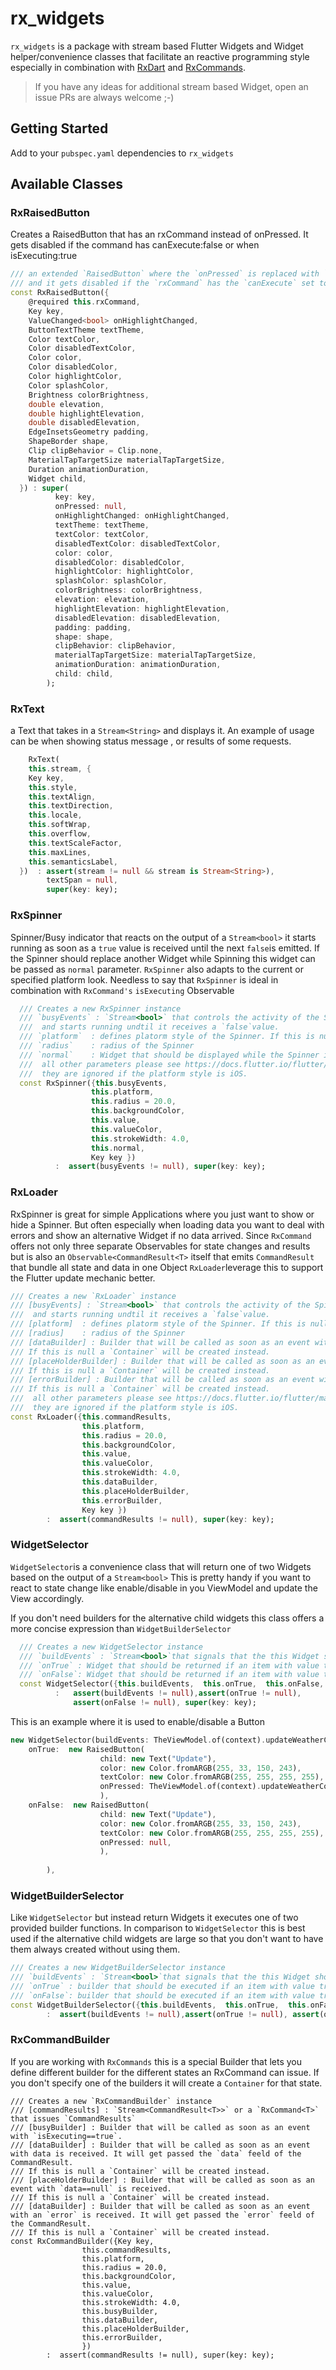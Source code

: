 # rx_widgets

`rx_widgets` is a package with stream based Flutter Widgets and Widget helper/convenience classes that facilitate an reactive programming style especially in combination with [RxDart](https://github.com/ReactiveX/rxdart) and [RxCommands](https://github.com/escamoteur/rx_command).

>If you have any ideas for additional stream based Widget, open an issue
>PRs are always welcome ;-)


## Getting Started

Add to your `pubspec.yaml` dependencies to  `rx_widgets`


## Available Classes

### RxRaisedButton
Creates a RaisedButton that has an rxCommand instead of onPressed. It gets disabled if the command has canExecute:false or when isExecuting:true

```Dart
/// an extended `RaisedButton` where the `onPressed` is replaced with `rxCommand`
/// and it gets disabled if the `rxCommand` has the `canExecute` set to `false` or when it is executing
const RxRaisedButton({
    @required this.rxCommand,
    Key key,
    ValueChanged<bool> onHighlightChanged,
    ButtonTextTheme textTheme,
    Color textColor,
    Color disabledTextColor,
    Color color,
    Color disabledColor,
    Color highlightColor,
    Color splashColor,
    Brightness colorBrightness,
    double elevation,
    double highlightElevation,
    double disabledElevation,
    EdgeInsetsGeometry padding,
    ShapeBorder shape,
    Clip clipBehavior = Clip.none,
    MaterialTapTargetSize materialTapTargetSize,
    Duration animationDuration,
    Widget child,
  }) : super(
          key: key,
          onPressed: null,
          onHighlightChanged: onHighlightChanged,
          textTheme: textTheme,
          textColor: textColor,
          disabledTextColor: disabledTextColor,
          color: color,
          disabledColor: disabledColor,
          highlightColor: highlightColor,
          splashColor: splashColor,
          colorBrightness: colorBrightness,
          elevation: elevation,
          highlightElevation: highlightElevation,
          disabledElevation: disabledElevation,
          padding: padding,
          shape: shape,
          clipBehavior: clipBehavior,
          materialTapTargetSize: materialTapTargetSize,
          animationDuration: animationDuration,
          child: child,
        );
```


### RxText
a Text that takes in a `Stream<String>` and displays it. An example of usage can be when showing status message , or results of some requests. 
```Dart
    RxText(
    this.stream, {
    Key key,
    this.style,
    this.textAlign,
    this.textDirection,
    this.locale,
    this.softWrap,
    this.overflow,
    this.textScaleFactor,
    this.maxLines,
    this.semanticsLabel,
  })  : assert(stream != null && stream is Stream<String>),
        textSpan = null,
        super(key: key);
```
### RxSpinner

Spinner/Busy indicator that reacts on the output of a `Stream<bool>` it starts running as soon as a `true` value is received until the next `false`is emitted. If the Spinner should replace another Widget while Spinning this widget can be passed as `normal` parameter. `RxSpinner` also adapts to the current or specified platform look. Needless to say that `RxSpinner` is ideal in combination with `RxCommand's` `isExecuting` Observable 

```Dart
  /// Creates a new RxSpinner instance
  /// `busyEvents` : `Stream<bool>` that controls the activity of the Spinner. On receiving `true` it replaces the `normal` widget 
  ///  and starts running undtil it receives a `false`value.
  /// `platform`  : defines platorm style of the Spinner. If this is null or not provided the style of the current platform will be used
  /// `radius`    : radius of the Spinner  
  /// `normal`    : Widget that should be displayed while the Spinner is not active. If this is null a `Container` will be created instead.
  ///  all other parameters please see https://docs.flutter.io/flutter/material/CircularProgressIndicator-class.html 
  ///  they are ignored if the platform style is iOS.
  const RxSpinner({this.busyEvents, 
                  this.platform, 
                  this.radius = 20.0,  
                  this.backgroundColor,
                  this.value,
                  this.valueColor,
                  this.strokeWidth: 4.0,
                  this.normal, 
                  Key key }) 
          :  assert(busyEvents != null), super(key: key);
```


### RxLoader

RxSpinner is great for simple Applications where you just want to show or hide a Spinner. But often especially when loading data you want to deal with errors and show an alternative Widget if no data arrived. Since `RxCommand` offers not only three separate Observables for state changes and results but is also an `Observable<CommandResult<T>` itself that emits  `CommandResult` that bundle all state and data in one Object `RxLoader`leverage this to support the Flutter update mechanic better.

```Dart
/// Creates a new `RxLoader` instance
/// [busyEvents] : `Stream<bool>` that controls the activity of the Spinner. On receiving `true` it replaces the `normal` widget 
///  and starts running undtil it receives a `false`value.
/// [platform]  : defines platorm style of the Spinner. If this is null or not provided the style of the current platform will be used
/// [radius]    : radius of the Spinner  
/// [dataBuilder] : Builder that will be called as soon as an event with data is received. It will get passed the `data` feeld of the CommandResult.
/// If this is null a `Container` will be created instead.
/// [placeHolderBuilder] : Builder that will be called as soon as an event with `data==null` is received. 
/// If this is null a `Container` will be created instead.
/// [errorBuilder] : Builder that will be called as soon as an event with an `error` is received. It will get passed the `error` feeld of the CommandResult.
/// If this is null a `Container` will be created instead.
///  all other parameters please see https://docs.flutter.io/flutter/material/CircularProgressIndicator-class.html 
///  they are ignored if the platform style is iOS.
const RxLoader({this.commandResults, 
                this.platform, 
                this.radius = 20.0,  
                this.backgroundColor,
                this.value,
                this.valueColor,
                this.strokeWidth: 4.0,
                this.dataBuilder, 
                this.placeHolderBuilder, 
                this.errorBuilder,
                Key key }) 
        :  assert(commandResults != null), super(key: key);
```




### WidgetSelector
`WidgetSelector`is a convenience class that will return one of two Widgets based on the output of a `Stream<bool>` This is pretty handy if you want to react to state change like enable/disable in you ViewModel and update the View accordingly.

If you don't need builders for the alternative child widgets this class offers a more concise expression than `WidgetBuilderSelector`

```Dart
  /// Creates a new WidgetSelector instance
  /// `buildEvents` : `Stream<bool>`that signals that the this Widget should be updated
  /// `onTrue` : Widget that should be returned if an item with value true is received
  /// `onFalse`: Widget that should be returned if an item with value true is received
  const WidgetSelector({this.buildEvents,  this.onTrue,  this.onFalse, Key key }) 
          :   assert(buildEvents != null),assert(onTrue != null), 
              assert(onFalse != null), super(key: key);
```


This is an example where it is used to enable/disable a Button

```Dart
new WidgetSelector(buildEvents: TheViewModel.of(context).updateWeatherCommand.canExecute, 
    onTrue:  new RaisedButton(                               
                    child: new Text("Update"), 
                    color: new Color.fromARGB(255, 33, 150, 243),
                    textColor: new Color.fromARGB(255, 255, 255, 255),
                    onPressed: TheViewModel.of(context).updateWeatherCommand,
                    ),
    onFalse:  new RaisedButton(                               
                    child: new Text("Update"), 
                    color: new Color.fromARGB(255, 33, 150, 243),
                    textColor: new Color.fromARGB(255, 255, 255, 255),
                    onPressed: null,
                    ),
            
        ),
```


### WidgetBuilderSelector

 Like `WidgetSelector` but instead return Widgets it executes one of two provided builder functions. 
 In comparison to `WidgetSelector` this is best used if the alternative child widgets are large so that you don't want to have them always created without using them. 


```Dart
/// Creates a new WidgetBuilderSelector instance
/// `buildEvents` : `Stream<bool>`that signals that the this Widget should be updated
/// `onTrue` : builder that should be executed if an item with value true is received
/// `onFalse`: builder that should be executed if an item with value true is received
const WidgetBuilderSelector({this.buildEvents,  this.onTrue,  this.onFalse, Key key }) 
        :  assert(buildEvents != null),assert(onTrue != null), assert(onFalse != null), super(key: key);
```


### RxCommandBuilder

If you are working with `RxCommands` this is a special Builder that lets you define different builder for the different states an RxCommand can issue.
If you don't specify one of the builders it will create a `Container` for that state.

```
/// Creates a new `RxCommandBuilder` instance
/// [commandResults] : `Stream<CommandResult<T>>` or a `RxCommand<T>` that issues `CommandResults`
/// [busyBuilder] : Builder that will be called as soon as an event with `isExecuting==true`.
/// [dataBuilder] : Builder that will be called as soon as an event with data is received. It will get passed the `data` feeld of the CommandResult.
/// If this is null a `Container` will be created instead.
/// [placeHolderBuilder] : Builder that will be called as soon as an event with `data==null` is received. 
/// If this is null a `Container` will be created instead.
/// [dataBuilder] : Builder that will be called as soon as an event with an `error` is received. It will get passed the `error` feeld of the CommandResult.
/// If this is null a `Container` will be created instead.
const RxCommandBuilder({Key key,
                this.commandResults, 
                this.platform, 
                this.radius = 20.0,  
                this.backgroundColor,
                this.value,
                this.valueColor,
                this.strokeWidth: 4.0,
                this.busyBuilder,
                this.dataBuilder, 
                this.placeHolderBuilder, 
                this.errorBuilder,
                }) 
        :  assert(commandResults != null), super(key: key);
```
